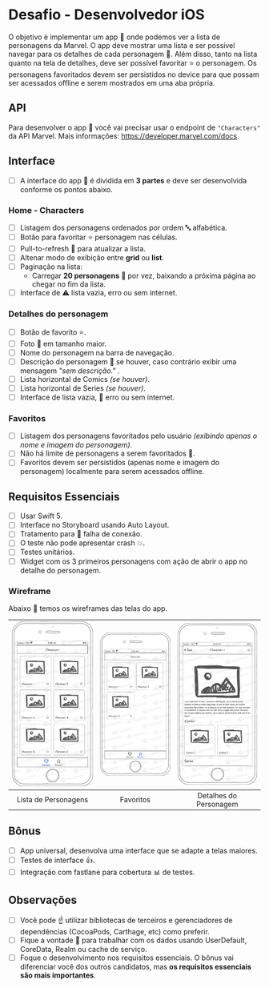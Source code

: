 # Desafio - Desenvolvedor iOS

O objetivo é implementar um app :iphone: onde podemos ver a lista de personagens da Marvel. O app deve mostrar uma lista e ser possível navegar para os detalhes de cada personagem :space_invader:. Além disso, tanto na lista quanto na tela de detalhes, deve ser possível favoritar :star: o personagem. Os personagens favoritados devem ser persistidos no device para que possam ser acessados offline e serem mostrados em uma aba própria.

## API

Para desenvolver o app :iphone: você vai precisar usar o endpoint de `"Characters"` da API Marvel. 
Mais informações: https://developer.marvel.com/docs.

## Interface

- [ ] A interface do app :iphone: é dividida em **3 partes** e deve ser desenvolvida conforme os pontos abaixo.

### Home - Characters

- [ ] Listagem dos personagens ordenados por ordem :abc: alfabética.
- [ ] Botão para favoritar :star: personagem nas células.
- [ ] Pull-to-refresh :arrows_counterclockwise: para atualizar a lista.
- [ ] Altenar modo de exibição entre **grid** ou **list**.
- [ ] Paginação na lista:
    - Carregar **20 personagens** :space_invader: por vez, baixando a próxima página ao chegar no fim da lista.
- [ ] Interface de :warning: lista vazia, erro ou sem internet.

### Detalhes do personagem

- [ ] Botão de favorito :star:.
- [ ] Foto :foggy: em tamanho maior.
- [ ] Nome do personagem na barra de navegação.
- [ ] Descrição do personagem :space_invader: se houver, caso contrário exibir uma mensagem  *"sem descrição."* .
- [ ] Lista horizontal de Comics *(se houver)*.
- [ ] Lista horizontal de Series *(se houver)*.
- [ ] Interface de lista vazia, :no_mobile_phones: erro ou sem internet.

### Favoritos

- [ ] Listagem dos personagens favoritados pelo usuário *(exibindo apenas o nome e imagem do personagem)*.
- [ ] Não há limite de personagens a serem favoritados :metal:.
- [ ] Favoritos devem ser persistidos (apenas nome e imagem do personagem) localmente para serem acessados offline.

## Requisitos Essenciais

- [ ] Usar Swift 5.
- [ ] Interface no Storyboard usando Auto Layout.
- [ ] Tratamento para :no_mobile_phones: falha de conexão.
- [ ] O teste não pode apresentar crash :boom:.
- [ ] Testes unitários.
- [ ] Widget com os 3 primeiros personagens com ação de abrir o app no detalhe do personagem.

### Wireframe

Abaixo :eyes: temos os wireframes das telas do app.

| ![Page1](public/Characters.png)  | ![Page2](public/Favorites.png) | ![Page3](public/Detail.png) |
|:---:|:---:|:---:|
| Lista de Personagens | Favoritos | Detalhes do Personagem |

## Bônus

- [ ] App universal, desenvolva uma interface que se adapte a telas maiores.
- [ ] Testes de interface :+1:.
- [ ] Integração com fastlane para cobertura :bar_chart: de testes.

## Observações

- [ ] Você pode :point_up: utilizar bibliotecas de terceiros e gerenciadores de dependências (CocoaPods, Carthage, etc) como preferir.
- [ ] Fique a vontade :wave: para trabalhar com os dados usando UserDefault, CoreData, Realm ou cache de serviço.
- [ ] Foque o desenvolvimento nos requisitos essenciais. O bônus vai diferenciar você dos outros candidatos, mas **os requisitos essenciais são mais importantes**.
